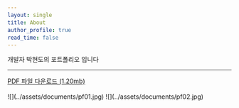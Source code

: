 ```yaml
---
layout: single
title: About
author_profile: true
read_time: false
---
```

<div class= "normaltitle">개발자 박현도의 포트폴리오 입니다</div>
<hr style = "color:gray">
<div class= "center margin-top">
  <a href="{{ baseurl }}/assets/documents/myPortf.pdf" class="btn btn--primary">PDF 파일 다운로드 (1.20mb)</a>
<!-- [PDF 파일로 보기 ( 1.20mb )](../assets/documents/myPortf.pdf){:.btn .btn--info .center} -->
</div>
<br>
![](../assets/documents/pf01.jpg)
![](../assets/documents/pf02.jpg)
